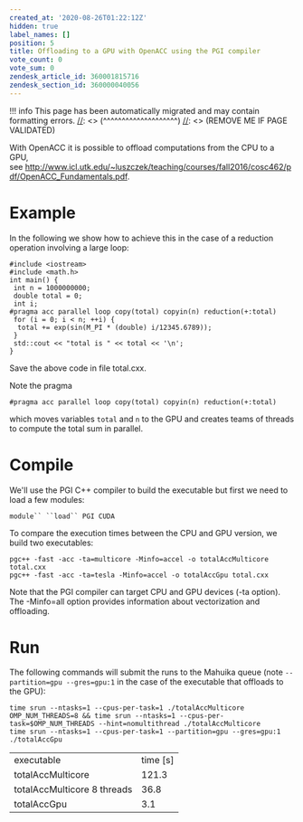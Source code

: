 ```yaml
---
created_at: '2020-08-26T01:22:12Z'
hidden: true
label_names: []
position: 5
title: Offloading to a GPU with OpenACC using the PGI compiler
vote_count: 0
vote_sum: 0
zendesk_article_id: 360001815716
zendesk_section_id: 360000040056
---
```




[//]: <> (REMOVE ME IF PAGE VALIDATED)
[//]: <> (vvvvvvvvvvvvvvvvvvvv)
!!! info
    This page has been automatically migrated and may contain formatting errors.
[//]: <> (^^^^^^^^^^^^^^^^^^^^)
[//]: <> (REMOVE ME IF PAGE VALIDATED)

With OpenACC it is possible to offload computations from the CPU to a
GPU,
see <http://www.icl.utk.edu/~luszczek/teaching/courses/fall2016/cosc462/pdf/OpenACC_Fundamentals.pdf>.

# Example

In the following we show how to achieve this in the case of a reduction
operation involving a large loop:

    #include <iostream>
    #include <math.h>
    int main() {
     int n = 1000000000;
     double total = 0;
     int i;
    #pragma acc parallel loop copy(total) copyin(n) reduction(+:total)
     for (i = 0; i < n; ++i) {
      total += exp(sin(M_PI * (double) i/12345.6789));
     }
     std::cout << "total is " << total << '\n';
    }

Save the above code in file total.cxx.

Note the pragma

    #pragma acc parallel loop copy(total) copyin(n) reduction(+:total)

which moves variables `total` and `n` to the GPU and creates teams of
threads to compute the total sum in parallel. 

# Compile

We'll use the PGI C++ compiler to build the executable but first we need
to load a few modules:

`module`` ``load`` PGI CUDA`  

To compare the execution times between the CPU and GPU version, we build
two executables:

    pgc++ -fast -acc -ta=multicore -Minfo=accel -o totalAccMulticore total.cxx
    pgc++ -fast -acc -ta=tesla -Minfo=accel -o totalAccGpu total.cxx

Note that the PGI compiler can target CPU and GPU devices (-ta option).
The -Minfo=all option provides information about vectorization and
offloading.

# Run

The following commands will submit the runs to the Mahuika queue
(note `--partition=gpu --gres=gpu:1` in the case of the executable that
offloads to the GPU):

    time srun --ntasks=1 --cpus-per-task=1 ./totalAccMulticore
    OMP_NUM_THREADS=8 && time srun --ntasks=1 --cpus-per-task=$OMP_NUM_THREADS --hint=nomultithread ./totalAccMulticore
    time srun --ntasks=1 --cpus-per-task=1 --partition=gpu --gres=gpu:1 ./totalAccGpu

|                             |            |
|-----------------------------|------------|
| executable                  | time \[s\] |
| totalAccMulticore           | 121.3      |
| totalAccMulticore 8 threads | 36.8       |
| totalAccGpu                 | 3.1        |
